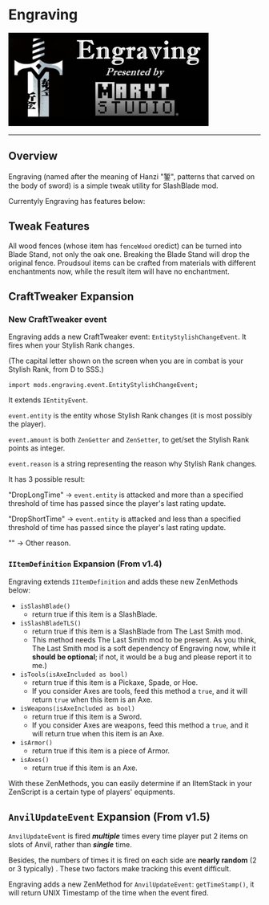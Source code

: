 # Engraving

![](src/main/resources/logo.png)

-----------------

## Overview

Engraving (named after the meaning of Hanzi "錾", patterns that carved on the body of sword) is a simple tweak utility for SlashBlade mod.

Currentyly Engraving has features below:

## Tweak Features

All wood fences (whose item has `fenceWood` oredict) can be turned into Blade Stand, not only the oak one.
Breaking the Blade Stand will drop the original fence.
Proudsoul items can be crafted from materials with different enchantments now, while the result item will have no enchantment.

## CraftTweaker Expansion

### New CraftTweaker event 

Engraving adds a new CraftTweaker event: `EntityStylishChangeEvent`. It fires when your Stylish Rank changes.

(The capital letter shown on the screen when you are in combat is your Stylish Rank, from D to SSS.)

```zenscript
import mods.engraving.event.EntityStylishChangeEvent;
```

It extends `IEntityEvent`.

`event.entity` is the entity whose Stylish Rank changes (it is most possibly the player). 

`event.amount` is both `ZenGetter` and `ZenSetter`, to get/set the Stylish Rank points as integer.

`event.reason` is a string representing the reason why Stylish Rank changes.

It has 3 possible result:

"DropLongTime" -> `event.entity` is attacked and more than a specified threshold of time has passed since the player's last rating update.

"DropShortTime" -> `event.entity` is attacked and less than a specified threshold of time has passed since the player's last rating update.

"" -> Other reason.

### `IItemDefinition` Expansion (From v1.4)

Engraving extends `IItemDefinition` and adds these new ZenMethods below:

- `isSlashBlade()` 
  - return true if this item is a SlashBlade.
- `isSlashBladeTLS()`
  - return true if this item is a SlashBlade from The Last Smith mod.
  - This method needs The Last Smith mod to be present. As you think, The Last Smith mod is a soft dependency of Engraving now, while it **should be optional**; if not, it would be a bug and please report it to me.)
- `isTools(isAxeIncluded as bool)`
  - return true if this item is a Pickaxe, Spade, or Hoe.
  - If you consider Axes are tools, feed this method a `true`, and it will return `true` when this item is an Axe.
- `isWeapons(isAxeIncluded as bool)`
  - return true if this item is a Sword.
  - If you consider Axes are weapons, feed this method a `true`, and it will return true when this item is an Axe.
- `isArmor()`
  - return true if this item is a piece of Armor.
- `isAxes()`
  - return true if this item is an Axe.

With these ZenMethods, you can easily determine if an IItemStack in your ZenScript is a certain type of players' equipments.

## `AnvilUpdateEvent` Expansion (From v1.5)

`AnvilUpdateEvent` is fired **_multiple_** times every time player put 2 items on slots of Anvil, rather than **_single_** time.

Besides, the numbers of times it is fired on each side are **nearly random**  (2 or 3 typically) . These two factors make tracking this event difficult.

Engraving adds a new ZenMethod for `AnvilUpdateEvent`: `getTimeStamp()`, it will return UNIX Timestamp of the time when the event fired.
